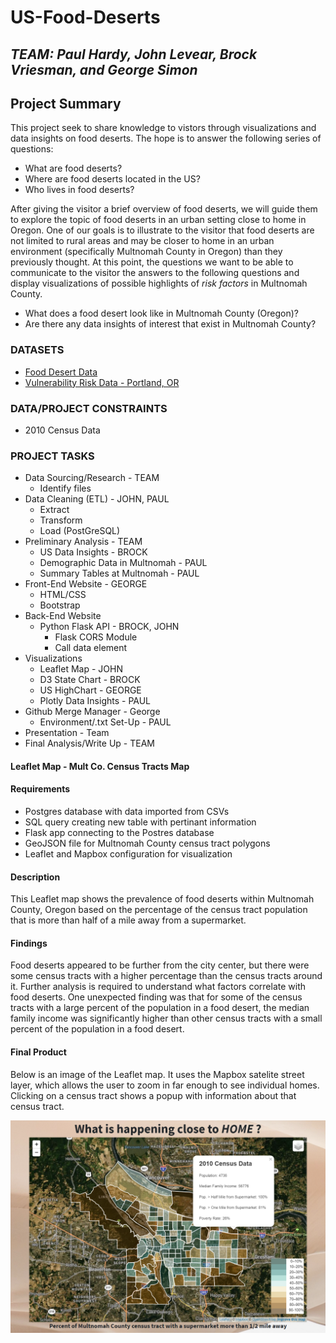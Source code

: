 # US-Food-Deserts
## *TEAM: Paul Hardy, John Levear, Brock Vriesman, and George Simon*

## Project Summary
This project seek to share knowledge to vistors through visualizations and data insights on food deserts. The hope is to answer the following series of questions:
* What are food deserts?
* Where are food deserts located in the US?
* Who lives in food deserts?
 
After giving the visitor a brief overview of food deserts, we will guide them to explore the topic of food deserts in an urban setting close to home in Oregon. One of our goals is to illustrate to the visitor that food deserts are not limited to rural areas and may be closer to home in an urban environment (specifically Multnomah County in Oregon) than they previously thought. At this point, the questions we want to be able to communicate to the visitor the answers to the following questions and display visualizations of possible highlights of *risk factors* in Multnomah County.
* What does a food desert look like in Multnomah County (Oregon)?
* Are there any data insights of interest that exist in Multnomah County?

### DATASETS
* [Food Desert Data](https://www.kaggle.com/tcrammond/food-access-and-food-deserts)
* [Vulnerability Risk Data - Portland, OR](https://gis-pdx.opendata.arcgis.com/datasets/vulnerability?geometry=-123.978%2C45.376%2C-121.365%2C45.713)

### DATA/PROJECT CONSTRAINTS
* 2010 Census Data

### PROJECT TASKS
* Data Sourcing/Research - TEAM
  * Identify files
* Data Cleaning (ETL) - JOHN, PAUL
  * Extract
  * Transform
  * Load (PostGreSQL)
* Preliminary Analysis - TEAM
  * US Data Insights - BROCK
  * Demographic Data in Multnomah - PAUL
  * Summary Tables at Multnomah - PAUL
* Front-End Website - GEORGE
  * HTML/CSS
  * Bootstrap 
* Back-End Website
  * Python Flask API - BROCK, JOHN
      * Flask CORS Module
      * Call data element
* Visualizations
  * Leaflet Map - JOHN
  * D3 State Chart - BROCK
  * US HighChart - GEORGE
  * Plotly Data Insights - PAUL
* Github Merge Manager - George
  * Environment/.txt Set-Up - PAUL
* Presentation - Team
* Final Analysis/Write Up - TEAM


#### Leaflet Map - Mult Co. Census Tracts Map

#### Requirements
* Postgres database with data imported from CSVs
* SQL query creating new table with pertinant information
* Flask app connecting to the Postres database
* GeoJSON file for Multnomah County census tract polygons
* Leaflet and Mapbox configuration for visualization

#### Description
This Leaflet map shows the prevalence of food deserts within Multnomah County, Oregon based on the percentage of the census tract population that is more than half of a mile away from a supermarket. 

#### Findings
Food deserts appeared to be further from the city center, but there were some census tracts with a higher percentage than the census tracts around it. Further analysis is required to understand what factors correlate with food deserts. 
One unexpected finding was that for some of the census tracts with a large percent of the population in a food desert, the median family income was significantly higher than other census tracts with a small percent of the population in a food desert. 

#### Final Product
Below is an image of the Leaflet map. It uses the Mapbox satelite street layer, which allows the user to zoom in far enough to see individual homes. Clicking on a census tract shows a popup with information about that census tract. 

![Leaflet Map](/resources/images/leaflet.png)





